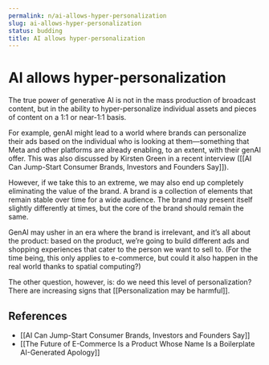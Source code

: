 ```yaml
---
permalink: n/ai-allows-hyper-personalization
slug: ai-allows-hyper-personalization
status: budding
title: AI allows hyper-personalization
---
```

# AI allows hyper-personalization

The true power of generative AI is not in the mass production of broadcast content, but in the ability to hyper-personalize individual assets and pieces of content on a 1:1 or near-1:1 basis.

For example, genAI might lead to a world where brands can personalize their ads based on the individual who is looking at them—something that Meta and other platforms are already enabling, to an extent, with their genAI offer. This was also discussed by Kirsten Green in a recent interview ([[AI Can Jump-Start Consumer Brands, Investors and Founders Say]]).

However, if we take this to an extreme, we may also end up completely eliminating the value of the brand. A brand is a collection of elements that remain stable over time for a wide audience. The brand may present itself slightly differently at times, but the core of the brand should remain the same.

GenAI may usher in an era where the brand is irrelevant, and it’s all about the product: based on the product, we’re going to build different ads and shopping experiences that cater to the person we want to sell to. (For the time being, this only applies to e-commerce, but could it also happen in the real world thanks to spatial computing?)

The other question, however, is: do we need this level of personalization? There are increasing signs that [[Personalization may be harmful]].

## References

- [[AI Can Jump-Start Consumer Brands, Investors and Founders Say]]
- [[The Future of E-Commerce Is a Product Whose Name Is a Boilerplate AI-Generated Apology]]

